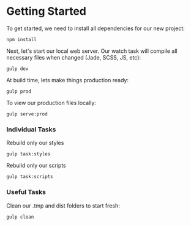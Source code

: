 # Getting Started

To get started, we need to install all dependencies for our new project:

```
npm install
```

Next, let's start our local web server. Our watch task will compile all necessary files when changed (Jade, SCSS, JS, etc):

```
gulp dev
```

At build time, lets make things production ready:

```
gulp prod
```

To view our production files locally:

```
gulp serve:prod
```

### Individual Tasks

Rebuild only our styles

```
gulp task:styles
```

Rebuild only our scripts

```
gulp task:scripts
```

### Useful Tasks

Clean our .tmp and dist folders to start fresh:

```
gulp clean
```
